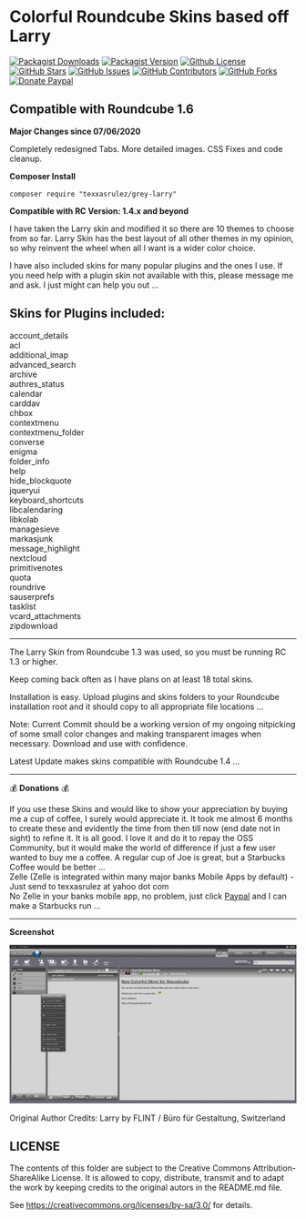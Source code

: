 # Colorful Roundcube Skins based off Larry

[![Packagist Downloads](https://img.shields.io/packagist/dt/texxasrulez/grey-larry?style=plastic&logo=packagist&logoColor=white&label=Downloads&labelColor=blue&color=gold)](https://packagist.org/packages/texxasrulez/grey-larry)
[![Packagist Version](https://img.shields.io/packagist/v/texxasrulez/grey-larry?style=plastic&logo=packagist&logoColor=white&label=Version&labelColor=blue&color=limegreen)](https://packagist.org/packages/texxasrulez/grey-larry)
[![Github License](https://img.shields.io/github/license/texxasrulez/grey-larry?style=plastic&logo=github&label=License&labelColor=blue&color=coral)](https://github.com/texxasrulez/grey-larry/LICENSE)
[![GitHub Stars](https://img.shields.io/github/stars/texxasrulez/grey-larry?style=plastic&logo=github&label=Stars&labelColor=blue&color=deepskyblue)](https://github.com/texxasrulez/grey-larry/stargazers)
[![GitHub Issues](https://img.shields.io/github/issues/texxasrulez/grey-larry?style=plastic&logo=github&label=Issues&labelColor=blue&color=aqua)](https://github.com/texxasrulez/grey-larry/issues)
[![GitHub Contributors](https://img.shields.io/github/contributors/texxasrulez/grey-larry?style=plastic&logo=github&logoColor=white&label=Contributors&labelColor=blue&color=orchid)](https://github.com/texxasrulez/grey-larry/graphs/contributors)
[![GitHub Forks](https://img.shields.io/github/forks/texxasrulez/grey-larry?style=plastic&logo=github&logoColor=white&label=Forks&labelColor=blue&color=darkorange)](https://github.com/texxasrulez/grey-larry/forks)
[![Donate Paypal](https://img.shields.io/badge/Paypal-Money_Please!-blue.svg?style=plastic&labelColor=blue&color=forestgreen&logo=paypal)](https://www.paypal.me/texxasrulez)

## Compatible with Roundcube 1.6	

**Major Changes since 07/06/2020**

Completely redesigned Tabs.
More detailed images.
CSS Fixes and code cleanup.

**Composer Install**
```
composer require "texxasrulez/grey-larry"
```

**Compatible with RC Version: 1.4.x and beyond**

I have taken the Larry skin and modified it so there are 10 themes to choose from so far. Larry Skin has the best layout of all other themes in my opinion, so why reinvent the wheel when all I want is a wider color choice.

I have also included skins for many popular plugins and the ones I use. If you need help with a plugin skin not available with this, please message me and ask. I just might can help you out ... 

**Skins for Plugins included:**
-------
account_details\
acl\
additional_imap\
advanced_search\
archive\
authres_status\
calendar\
carddav\
chbox\
contextmenu\
contextmenu_folder\
converse\
enigma\
folder_info\
help\
hide_blockquote\
jqueryui\
keyboard_shortcuts\
libcalendaring\
libkolab\
managesieve\
markasjunk\
message_highlight\
nextcloud\
primitivenotes\
quota\
roundrive\
sauserprefs\
tasklist\
vcard_attachments\
zipdownload

---

The Larry Skin from Roundcube 1.3 was used, so you must be running RC 1.3 or higher.

Keep coming back often as I have plans on at least 18 total skins.

Installation is easy. Upload plugins and skins folders to your Roundcube installation root and it should copy to all appropriate file locations ... 

Note: Current Commit should be a working version of my ongoing nitpicking of some small color changes and making transparent images when necessary. Download and use with confidence.

Latest Update makes skins compatible with Roundcube 1.4 ...

---

:moneybag: **Donations** :moneybag:

If you use these Skins and would like to show your appreciation by buying me a cup of coffee, I surely would appreciate it. It took me almost 6 months to create these and evidently the time from then till now (end date not in sight) to refine it. It is all good. I love it and do it to repay the OSS Community, but it would make the world of difference if just a few user wanted to buy me a coffee. A regular cup of Joe is great, but a Starbucks Coffee would be better ... \
Zelle (Zelle is integrated within many major banks Mobile Apps by default) - Just send to texxasrulez at yahoo dot com \
No Zelle in your banks mobile app, no problem, just click [Paypal](https://paypal.me/texxasrulez?locale.x=en_US) and I can make a Starbucks run ...

---

**Screenshot**

![Grey Larry Skin](images/grey-mail.png?raw=true "Grey Larry Skin")

Original Author Credits:
Larry
by FLINT / Büro für Gestaltung, Switzerland

LICENSE
-------

The contents of this folder are subject to the Creative Commons
Attribution-ShareAlike License. It is allowed to copy, distribute,
transmit and to adapt the work by keeping credits to the original
autors in the README.md file.

See https://creativecommons.org/licenses/by-sa/3.0/ for details.
